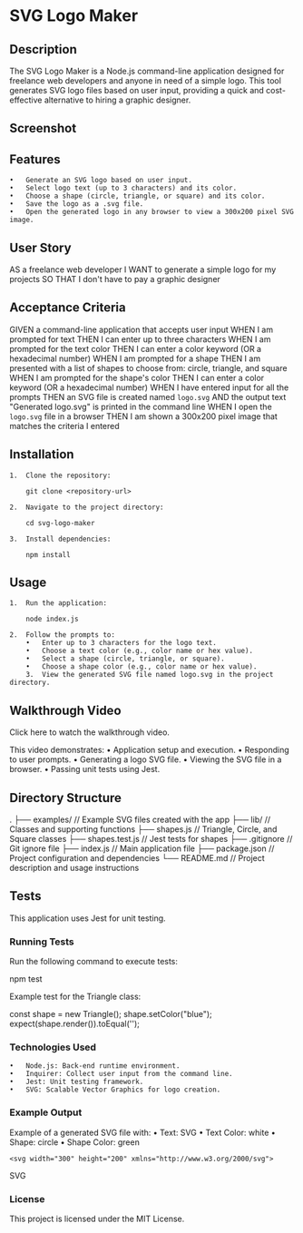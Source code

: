 # SVG Logo Maker

## Description

The SVG Logo Maker is a Node.js command-line application designed for freelance web developers and anyone in need of a simple logo. This tool generates SVG logo files based on user input, providing a quick and cost-effective alternative to hiring a graphic designer.

## Screenshot

## Features
	•	Generate an SVG logo based on user input.
	•	Select logo text (up to 3 characters) and its color.
	•	Choose a shape (circle, triangle, or square) and its color.
	•	Save the logo as a .svg file.
	•	Open the generated logo in any browser to view a 300x200 pixel SVG image.

## User Story  

AS a freelance web developer
I WANT to generate a simple logo for my projects
SO THAT I don't have to pay a graphic designer

## Acceptance Criteria

GIVEN a command-line application that accepts user input
WHEN I am prompted for text
THEN I can enter up to three characters
WHEN I am prompted for the text color
THEN I can enter a color keyword (OR a hexadecimal number)
WHEN I am prompted for a shape
THEN I am presented with a list of shapes to choose from: circle, triangle, and square
WHEN I am prompted for the shape's color
THEN I can enter a color keyword (OR a hexadecimal number)
WHEN I have entered input for all the prompts
THEN an SVG file is created named `logo.svg`
AND the output text "Generated logo.svg" is printed in the command line
WHEN I open the `logo.svg` file in a browser
THEN I am shown a 300x200 pixel image that matches the criteria I entered

## Installation

	1.	Clone the repository:

        git clone <repository-url>

    2.	Navigate to the project directory:

        cd svg-logo-maker

    3.	Install dependencies:

        npm install

## Usage  

    1.	Run the application:

        node index.js

    2.	Follow the prompts to:
	    •	Enter up to 3 characters for the logo text.
	    •	Choose a text color (e.g., color name or hex value).
	    •	Select a shape (circle, triangle, or square).
	    •	Choose a shape color (e.g., color name or hex value).
	    3.	View the generated SVG file named logo.svg in the project directory.

## Walkthrough Video

Click here to watch the walkthrough video.

This video demonstrates:
	•	Application setup and execution.
	•	Responding to user prompts.
	•	Generating a logo SVG file.
	•	Viewing the SVG file in a browser.
	•	Passing unit tests using Jest.

## Directory Structure

.
├── examples/           // Example SVG files created with the app
├── lib/                // Classes and supporting functions
    ├── shapes.js       // Triangle, Circle, and Square classes
    ├── shapes.test.js  // Jest tests for shapes
├── .gitignore          // Git ignore file
├── index.js            // Main application file
├── package.json        // Project configuration and dependencies
└── README.md           // Project description and usage instructions

## Tests

This application uses Jest for unit testing.

### Running Tests

Run the following command to execute tests:

npm test

Example test for the Triangle class:

const shape = new Triangle();
shape.setColor("blue");
expect(shape.render()).toEqual('<polygon points="150, 18 244, 182 56, 182" fill="blue" />');

### Technologies Used

	•	Node.js: Back-end runtime environment.
	•	Inquirer: Collect user input from the command line.
	•	Jest: Unit testing framework.
	•	SVG: Scalable Vector Graphics for logo creation.

### Example Output

Example of a generated SVG file with:
	•	Text: SVG
	•	Text Color: white
	•	Shape: circle
	•	Shape Color: green

    <svg width="300" height="200" xmlns="http://www.w3.org/2000/svg">
  <circle cx="150" cy="100" r="80" fill="green" />
  <text x="150" y="120" font-size="40" text-anchor="middle" fill="white">SVG</text>
</svg>

### License

This project is licensed under the MIT License.